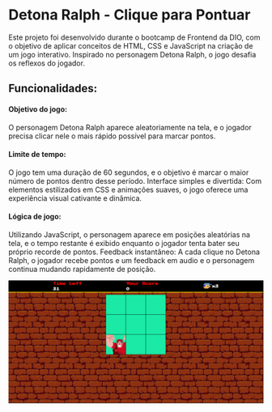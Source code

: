 # Detona Ralph - Clique para Pontuar
Este projeto foi desenvolvido durante o bootcamp de Frontend da DIO, com o objetivo de aplicar conceitos de HTML, CSS e JavaScript na criação de um jogo interativo. Inspirado no personagem Detona Ralph, o jogo desafia os reflexos do jogador.

## Funcionalidades:
#### Objetivo do jogo: 
O personagem Detona Ralph aparece aleatoriamente na tela, e o jogador precisa clicar nele o mais rápido possível para marcar pontos.
#### Limite de tempo: 
O jogo tem uma duração de 60 segundos, e o objetivo é marcar o maior número de pontos dentro desse período.
Interface simples e divertida: Com elementos estilizados em CSS e animações suaves, o jogo oferece uma experiência visual cativante e dinâmica.
#### Lógica de jogo:
Utilizando JavaScript, o personagem aparece em posições aleatórias na tela, e o tempo restante é exibido enquanto o jogador tenta bater seu próprio recorde de pontos.
Feedback instantâneo: A cada clique no Detona Ralph, o jogador recebe pontos e um feedback em audio e o personagem continua mudando rapidamente de posição.

![Jogo Detona Ralph](./src/images/detonaRalphJogo.png)
